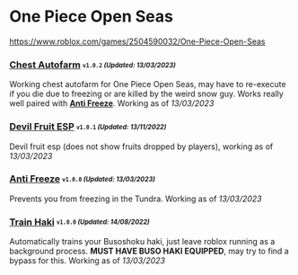 # One Piece Open Seas
https://www.roblox.com/games/2504590032/One-Piece-Open-Seas

### [Chest Autofarm](/Scripts/chestfarm.lua) <sub><sup>`v1.0.2` *(Updated: 13/03/2023)*</sup></sub>
Working chest autofarm for One Piece Open Seas, may have to re-execute if you die due to freezing or are killed by the weird snow guy. Works really well paired with [**Anti Freeze**](/Scripts/antifreeze.lua). Working as of *13/03/2023*

### [Devil Fruit ESP](/Scripts/devilfruitesp.lua) <sub><sup>`v1.0.1` *(Updated: 13/11/2022)*</sup></sub>
Devil fruit esp (does not show fruits dropped by players), working as of *13/03/2023*

### [Anti Freeze](/Scripts/antifreeze.lua) <sub><sup>`v1.0.0` *(Updated: 13/03/2023)*</sup></sub>
Prevents you from freezing in the Tundra. Working as of *13/03/2023*

### [Train Haki](/Scripts/trainhaki.lua) <sub><sup>`v1.0.0` *(Updated: 14/08/2022)*</sup></sub>
Automatically trains your Busoshoku haki, just leave roblox running as a background process. **MUST HAVE BUSO HAKI EQUIPPED**, may try to find a bypass for this. Working as of *13/03/2023*
